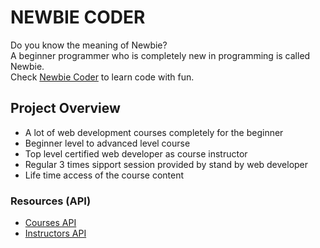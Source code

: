 # NEWBIE CODER

Do you know the meaning of Newbie?
<br/>
A beginner programmer who is completely new in programming is called Newbie.
<br />
Check [Newbie Coder](https://prantu-ph-assignment-react-router-newbie-coder.netlify.app/) to learn code with fun.

## Project Overview

- A lot of web development courses completely for the beginner
- Beginner level to advanced level course
- Top level certified web developer as course instructor
- Regular 3 times sipport session provided by stand by web developer
- Life time access of the course content

### Resources (API)

- [Courses API](https://raw.githubusercontent.com/imprantu/newbie-coder/main/courses.json)
- [Instructors API](https://raw.githubusercontent.com/imprantu/newbie-coder/main/instructors.json)

